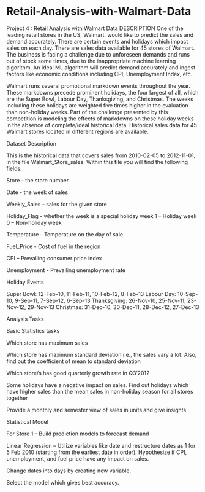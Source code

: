 # Retail-Analysis-with-Walmart-Data
Project 4 : Retail Analysis with Walmart Data
DESCRIPTION
One of the leading retail stores in the US, Walmart, would like to predict the sales and demand accurately. There are certain events and holidays which impact sales on each day. There are sales data available for 45 stores of Walmart. The business is facing a challenge due to unforeseen demands and runs out of stock some times, due to the inappropriate machine learning algorithm. An ideal ML algorithm will predict demand accurately and ingest factors like economic conditions including CPI, Unemployment Index, etc.

Walmart runs several promotional markdown events throughout the year. These markdowns precede prominent holidays, the four largest of all, which are the Super Bowl, Labour Day, Thanksgiving, and Christmas. The weeks including these holidays are weighted five times higher in the evaluation than non-holiday weeks. Part of the challenge presented by this competition is modeling the effects of markdowns on these holiday weeks in the absence of complete/ideal historical data. Historical sales data for 45 Walmart stores located in different regions are available.

Dataset Description

This is the historical data that covers sales from 2010-02-05 to 2012-11-01, in the file Walmart_Store_sales. Within this file you will find the following fields:

Store - the store number

Date - the week of sales

Weekly_Sales - sales for the given store

Holiday_Flag - whether the week is a special holiday week 1 – Holiday week 0 – Non-holiday week

Temperature - Temperature on the day of sale

Fuel_Price - Cost of fuel in the region

CPI – Prevailing consumer price index

Unemployment - Prevailing unemployment rate

Holiday Events

Super Bowl: 12-Feb-10, 11-Feb-11, 10-Feb-12, 8-Feb-13 Labour Day: 10-Sep-10, 9-Sep-11, 7-Sep-12, 6-Sep-13 Thanksgiving: 26-Nov-10, 25-Nov-11, 23-Nov-12, 29-Nov-13 Christmas: 31-Dec-10, 30-Dec-11, 28-Dec-12, 27-Dec-13

Analysis Tasks

Basic Statistics tasks

Which store has maximum sales

Which store has maximum standard deviation i.e., the sales vary a lot. Also, find out the coefficient of mean to standard deviation

Which store/s has good quarterly growth rate in Q3’2012

Some holidays have a negative impact on sales. Find out holidays which have higher sales than the mean sales in non-holiday season for all stores together

Provide a monthly and semester view of sales in units and give insights

Statistical Model

For Store 1 – Build prediction models to forecast demand

Linear Regression – Utilize variables like date and restructure dates as 1 for 5 Feb 2010 (starting from the earliest date in order). Hypothesize if CPI, unemployment, and fuel price have any impact on sales.

Change dates into days by creating new variable.

Select the model which gives best accuracy.

